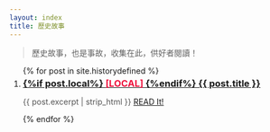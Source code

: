 ```yaml
---
layout: index
title: 歷史故事
---
```


> 歷史故事，也是事故，收集在此，供好者閱讀！

<ul class="documents" style=" list-style-type: digital">
  {% for post in site.historydefined %}
    <li class="documents__item cat-{{post.category}}">
      <div class="document">
        <a class="document__link" href="{{ post.url }}" target="_self">
          <h3 style="margin: 0.3em 0 0.6em 0">
          {%if post.local%}
          <span style="color: #ef123d">[LOCAL]</span>
          {%endif%}
          {{ post.title }}
          </h3>
        </a>
        <p style="white-space: normal;overflow: auto; height: auto; color: #555; font-size: 1em">
        {{ post.excerpt | strip_html }}
        <a class="document__link" style="text-decoration: underline" href="{{ post.url }}" target="_self">
        READ It!
        </a>
        </p>
      </div>
    </li>
  {% endfor %}
</ul>
